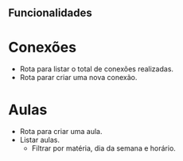 ## Funcionalidades

# Conexões
- Rota para listar o total de conexões realizadas.
- Rota parar criar uma nova conexão.

# Aulas
- Rota para criar uma aula.
- Listar aulas.
    - Filtrar por matéria, dia da semana e horário.

